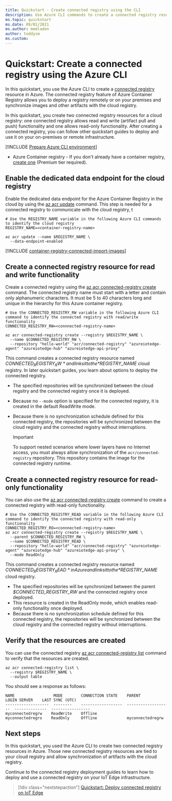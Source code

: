 ```yaml
---
title: Quickstart - Create connected registry using the CLI
description: Use Azure CLI commands to create a connected registry resource.
ms.topic: quickstart
ms.date: 09/01/2021
ms.author: memladen
author: toddysm
ms.custom:
---
```


# Quickstart: Create a connected registry using the Azure CLI

In this quickstart, you use the Azure CLI to create a [connected registry](intro-connected-registry.md) resource in Azure. The connected registry feature of Azure Container Registry allows you to deploy a registry remotely or on your premises and synchronize images and other artifacts with the cloud registry. 

In this quickstart, you create two connected registry resources for a cloud registry: one connected registry allows read and write (artifact pull and push) functionality and one allows read-only functionality. After creating a connected registry, you can follow other quickstart guides to deploy and use it on your on-premises or remote infrastructure.

[!INCLUDE [Prepare Azure CLI environment](../../includes/azure-cli-prepare-your-environment.md)]

* Azure Container registry - If you don't already have a container registry, [create one](container-registry-get-started-azure-cli.md) (Premium tier required). 

## Enable the dedicated data endpoint for the cloud registry

Enable the dedicated data endpoint for the Azure Container Registry in the cloud by using the [az acr update][az-acr-update] command. This step is needed for a connected registry to communicate with the cloud registry, t

```azurecli
# Use the REGISTRY_NAME variable in the following Azure CLI commands to identify the cloud registry
REGISTRY_NAME=<container-registry-name>

az acr update --name $REGISTRY_NAME \
  --data-endpoint-enabled
```

[!INCLUDE [container-registry-connected-import-images](../../includes/container-registry-connected-import-images.md)]

## Create a connected registry resource for read and write functionality

Create a connected registry using the [az acr connected-registry create][az-acr-connected-registry-create] command. The connected registry name must start with a letter and contain only alphanumeric characters. It must be 5 to 40 characters long and unique in the hierarchy for this Azure container registry.

```azurecli
# Use the CONNECTED_REGISTRY_RW variable in the following Azure CLI command to identify the connected registry with read/write functionality
CONNECTED_REGISTRY_RW=<connnected-registry-name>

az acr connected-registry create --registry $REGISTRY_NAME \
  --name $CONNECTED_REGISTRY_RW \
  --repository "hello-world" "acr/connected-registry" "azureiotedge-agent" "azureiotedge-hub" "azureiotedge-api-proxy"
```

This command creates a connected registry resource named *$CONNECTED_REGISTRY_RW* and links it to the *$REGISTRY_NAME* cloud registry. In later quickstart guides, you learn about options to deploy the connected registry. 
* The specified repositories will be synchronized between the cloud regsitry and the connected registry once it is deployed. 
* Because no `--mode` option is specified for the connected registry, it is created in the default ReadWrite mode. 
* Because there is no synchronization schedule defined for this connected registry, the repositories will be synchronized between the cloud registry and the connected registry without interruptions.

  > [!IMPORTANT]
  > To support nested scenarios where lower layers have no Internet access, you must always allow synchronization of the `acr/connected-registry` repository. This repository contains the image for the connected registry runtime.

## Create a connected registry resource for read-only functionality

You can also use the [az acr connected-registry create][az-acr-connected-registry-create] command to create a connected registry with read-only functionality. 

```azurecli
# Use the CONNECTED_REGISTRY_READ variable in the following Azure CLI command to identify the connected registry with read-only functionality
CONNECTED_REGISTRY_RO=<connnected-registry-name>
az acr connected-registry create --registry $REGISTRY_NAME \
  --parent $CONNECTED_REGISTRY_RW \
  --name $CONNECTED_REGISTRY_READ \
  --repository "hello-world" "acr/connected-registry" "azureiotedge-agent" "azureiotedge-hub" "azureiotedge-api-proxy" \
  --mode ReadOnly
```

This command creates a connected registry resource named *$CONNECTED_REGISTRY_READ* in Azure and links it to the *$REGISTRY_NAME* cloud registry. 
* The specified repositories will be synchronized between the parent *$CONNECTED_REGISTRY_RW* and the connected registry once deployed.
* This resource is created in the ReadOnly mode, which enables read-only functionality once deployed. 
* Because there is no synchronization schedule defined for this connected registry, the repositories will be synchronized between the cloud registry and the connected registry without interruptions.

## Verify that the resources are created

You can use the connected registry [az acr connected-registry list][az-acr-connected-registry-list] command to verify that the resources are created. 

```azurecli
az acr connected-registry list \
  --registry $REGISTRY_NAME \
  --output table
```

You should see a response as follows:

```
NAME                 MODE        CONNECTION STATE    PARENT               LOGIN SERVER    LAST SYNC (UTC)
-------------------  --------    ------------------  -------------------  --------------  -----------------
myconnectedregrw    ReadWrite    Offline
myconnectedregro    ReadOnly     Offline             myconnectedregrw
```

## Next steps

In this quickstart, you used the Azure CLI to create two connected registry resources in Azure. Those new connected registry resources are tied to your cloud registry and allow synchronization of artifacts with the cloud registry.

Continue to the connected registry deployment guides to learn how to deploy and use a connected registry on your IoT Edge infrastructure.

> [!div class="nextstepaction"]
> [Quickstart: Deploy connected registry on IoT Edge][quickstart-deploy-connected-registry-iot-edge-cli]

<!-- LINKS - internal -->
[az-acr-connected-registry-create]: /cli/azure/acr/connected-registry#az_acr_connected_registry_create
[az-acr-connected-registry-list]: /cli/azure/acr/connected-registry#az_acr_connected_registry_list
[az-acr-create]: /cli/azure/acr#az_acr_create
[az-acr-update]: /cli/azure/acr#az_acr_update
[az-acr-import]: /cli/azure/acr#az_acr_import
[az-group-create]: /cli/azure/group#az_group_create
[container-registry-intro]: container-registry-intro.md
[container-registry-skus]: container-registry-skus.md
[quickstart-deploy-connected-registry-iot-edge-cli]: quickstart-deploy-connected-registry-iot-edge-cli.md